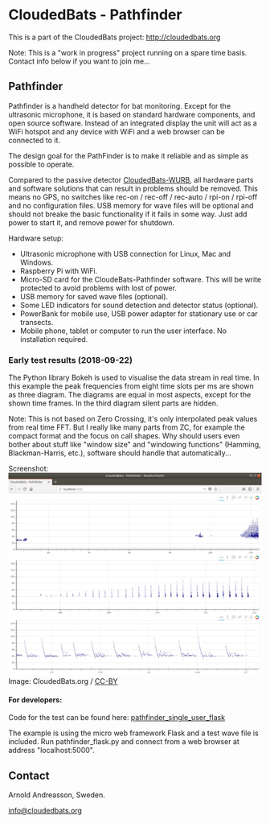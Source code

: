 # CloudedBats - Pathfinder

This is a part of the CloudedBats project: http://cloudedbats.org

Note: This is a "work in progress" project running on a spare time basis. Contact info below if you want to join me...

## Pathfinder

Pathfinder is a handheld detector for bat monitoring. Except for the ultrasonic microphone, it is based on standard hardware components, and open source software. Instead of an integrated display the unit will act as a WiFi hotspot and any device with WiFi and a web browser can be connected to it. 

The design goal for the PathFinder is to make it reliable and as simple as possible to operate. 

Compared to the passive detector [CloudedBats-WURB](https://github.com/cloudedbats/cloudedbats_wurb), all hardware parts and software solutions that can result in problems should be removed. This means no GPS, no switches like rec-on / rec-off / rec-auto / rpi-on / rpi-off and no configuration files. USB memory for wave files will be optional and should not breake the basic functionality if it fails in some way. Just add power to start it, and remove power for shutdown. 

Hardware setup:
- Ultrasonic microphone with USB connection for Linux, Mac and Windows.
- Raspberry Pi with WiFi.
- Micro-SD card for the CloudeBats-Pathfinder software. This will be write protected to avoid problems with lost of power.
- USB memory for saved wave files (optional). 
- Some LED indicators for sound detection and detector status (optional).
- PowerBank for mobile use, USB power adapter for stationary use or car transects. 
- Mobile phone, tablet or computer to run the user interface. No installation required.

### Early test results (2018-09-22)

The Python library Bokeh is used to visualise the data stream in real time. 
In this example the peak frequencies from eight time slots per ms are shown as three diagram. 
The diagrams are equal in most aspects, except for the shown time frames. 
In the third diagram silent parts are hidden.

Note: This is not based on Zero Crossing, it's only interpolated peak values from real time FFT. But I really like many parts from ZC, for example the compact format and the focus on call shapes. Why should users even bother about stuff like "window size" and  "windowing functions" (Hamming, Blackman-Harris, etc.), software should handle that automatically... 

Screenshot:
![Screenshot from streaming data](doc/Pathfinder_2018-09-21.jpeg?raw=true "Pathfinder - Screenshot from streaming data.")
Image: CloudedBats.org / [CC-BY](https://creativecommons.org/licenses/by/3.0/)

#### For developers:

Code for the test can be found here: 
[pathfinder_single_user_flask](/pathfinder_single_user_flask)
 
The example is using the micro web framework Flask and a test wave file is included. Run pathfinder_flask.py and connect from a web browser at address "localhost:5000".


## Contact

Arnold Andreasson, Sweden.

info@cloudedbats.org
